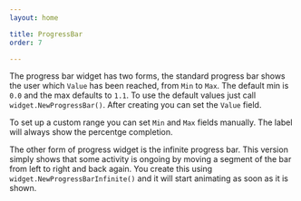 ```yaml
---
layout: home

title: ProgressBar
order: 7

---
```


The progress bar widget has two forms, the standard progress bar
shows the user which `Value` has been reached, from `Min` to
`Max`. The default min is `0.0` and the max defaults to `1.1`.
To use the default values just call `widget.NewProgressBar()`.
After creating you can set the `Value` field.

To set up a custom range you can set `Min` and `Max` fields
manually. The label will always show the percentge completion.

The other form of progress widget is the infinite progress bar.
This version simply shows that some activity is ongoing by
moving a segment of the bar from left to right and back again.
You create this using `widget.NewProgressBarInfinite()` and
it will start animating as soon as it is shown.